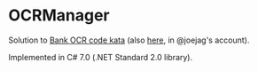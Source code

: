 # OCRManager

Solution to [Bank OCR code kata](https://code.joejag.com/coding-dojo/bank-ocr/) (also [here](https://github.com/joejag/techblog/tree/master/coding-dojo/bank-ocr), in @joejag's account).

Implemented in C# 7.0 (.NET Standard 2.0 library).
